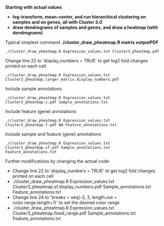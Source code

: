 **Starting with actual values**
- **log-transform, mean-center, and run hierarchical clustering on samples and on genes, all with Cluster 3.0**
- **draw dendrograms of samples and genes, and draw a heatmap (with dendrograms)**


Typical simplest command    **./cluster_draw_pheatmap.R matrix outputPDF**
```
./cluster_draw_pheatmap.R Expression_values.txt Cluster3_pheatmap.pdf
```

Change line 22 to 'display_numbers = TRUE' to get log2 fold changes printed on each cell
```
./cluster_draw_pheatmap.R Expression_values.txt Cluster3_pheatmap.larger_matrix.display_numbers.pdf
```

Include sample annotations 
```
./cluster_draw_pheatmap.R Expression_values.txt Cluster3_pheatmap.s.pdf Sample_annotations.txt
```

Include feature (gene) annotations 
```
./cluster_draw_pheatmap.R Expression_values.txt Cluster3_pheatmap.f.pdf NA Feature_annotations.txt
```

Include sample and feature (gene) annotations 
```
./cluster_draw_pheatmap.R Expression_values.txt Cluster3_pheatmap.sf.pdf Sample_annotations.txt Feature_annotations.txt
```

Further modifications by changing the actual code:
- Change line 22 to 'display_numbers = TRUE' to get log2 fold changes printed on each cell
- ./cluster_draw_pheatmap.R Expression_values.txt Cluster3_pheatmap.sf.display_numbers.pdf Sample_annotations.txt Feature_annotations.txt
- Change line 24 to 'breaks = seq(-3, 3, length.out = color.range.length+1)' to set the desired color range
- ./cluster_draw_pheatmap.R Expression_values.txt Cluster3_pheatmap.fixed_range.pdf Sample_annotations.txt Feature_annotations.txt
